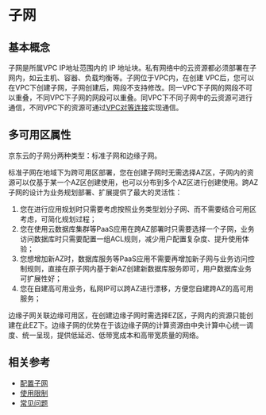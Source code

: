 # **子网**

## 基本概念

子网是所属VPC IP地址范围内的 IP 地址块。私有网络中的云资源都必须部署在子网内，如云主机、容器、负载均衡等。子网位于VPC内，在创建 VPC后，您可以在VPC下创建子网，子网创建后，网段不支持修改。同一VPC下子网的网段不可以重叠，不同VPC下子网的网段可以重叠。同VPC下不同子网中的云资源可进行通信，不同VPC下的资源可通过[VPC对等连接](VPC-Peering-Features.md)实现通信。



## 多可用区属性

京东云的子网分两种类型：标准子网和边缘子网。

标准子网在地域下为跨可用区部署，您在创建子网时无需选择AZ区，子网内的资源可以仅基于某一个AZ区创建使用，也可以分布到多个AZ区进行创建使用。跨AZ子网的设计为业务规划部署、扩展提供了最大的灵活性：

1. 您在进行应用规划时只需要考虑按照业务类型划分子网、而不需要结合可用区考虑，可简化规划过程；
2. 您在使用云数据库集群等PaaS应用在跨AZ部署时只需要选择一个子网，业务访问数据库时只需要配置一组ACL规则，减少用户配置复杂度、提升使用体验；
3. 您想增加新AZ时，数据库服务等PaaS应用不需要再增加新子网与业务访问控制规则，直接在原子网内基于新AZ创建新数据库服务即可，用户数据库业务可扩展性好；
4. 您在自建高可用业务，私网IP可以跨AZ进行漂移，方便您自建跨AZ的高可用服务；

边缘子网关联边缘可用区，在创建边缘子网时需选择EZ区，子网内的资源只能创建在此EZ下。边缘子网的优势在于该边缘子网的计算资源由中央计算中心统一调度、统一呈现，提供低延迟、低带宽成本和高带宽质量的网络。

## 相关参考

- [配置子网](../Operation-Guide/Subnet-Configuration.md)
- [使用限制](../Restrictions.md)
- [常见问题](../FAQ/FAQ.md)
